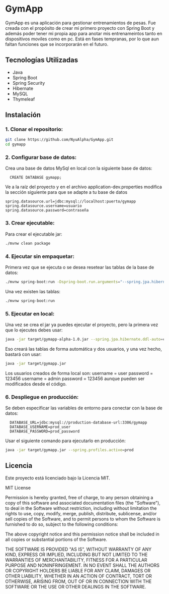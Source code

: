 # GymApp


GymApp es una aplicación para gestionar entrenamientos de pesas. Fue creada con el propósito de crear 
mi primero proyecto con Spring Boot y además poder tener mi propia app para anotar mis entrenameintos 
tanto en dispositivos moviles como en pc. Está en fases tempranas, por lo que aun faltan funciones que
se incorporarán en el futuro.



## Tecnologías Utilizadas

- Java
- Spring Boot
- Spring Security
- Hibernate
- MySQL
- Thymeleaf

## Instalación

### 1. Clonar el repositorio:
   ```bash
   git clone https://github.com/NyuAlpha/GymApp.git
   cd gymapp
   ```



### 2. Configurar base de datos:

   Crea una base de datos MySql en local con la siguiente base de datos:

      CREATE DATABASE gymapp;

   Ve a la raíz del proyecto y en el archivo application-dev.properties modifica
   la sección siguiente para que se adapte a tu base de datos

   ```properties
   spring.datasource.url=jdbc:mysql://localhost:puerto/gymapp
   spring.datasource.username=usuario
   spring.datasource.password=contraseña
   ```



### 3. Crear ejecutable:

   Para crear el ejecutable jar:
   ```bash
   ./mvnw clean package
   ```




### 4. Ejecutar sin empaquetar:

   Primera vez que se ejecuta o se desea resetear las tablas de la base de datos:

   ```bash
   ./mvnw spring-boot:run -Dspring-boot.run.arguments="--spring.jpa.hibernate.ddl-auto=create"
   ```

   Una vez existen las tablas:

   ```bash
   ./mvnw spring-boot:run
   ```




### 5. Ejecutar en local:


   Una vez se crea el jar ya puedes ejecutar el proyecto, pero la primera vez que lo ejecutes debes usar:

   ```bash
   java -jar target/gymapp-alpha-1.0.jar --spring.jpa.hibernate.ddl-auto=create
   ```

   Eso creará las tablas de forma automática y dos usuarios, y una vez hecho, bastará con usar:

   ```bash
   java -jar target/gymapp.jar
   ```


   Los usuarios creados de forma local son:
      username = user   password = 123456
      username = admin  password = 123456
   aunque pueden ser modificados desde el código.


### 6. Despliegue en producción:

   Se deben especificar las variables de entorno para conectar con la base de datos:

      DATABASE_URL=jdbc:mysql://production-database-url:3306/gymapp
      DATABASE_USERNAME=prod_user
      DATABASE_PASSWORD=prod_password

   Usar el siguiente comando para ejecutarlo en producción:

   ```bash
   java -jar target/gymapp.jar --spring.profiles.active=prod
   ```






## Licencia

Este proyecto está licenciado bajo la Licencia MIT.

MIT License

Permission is hereby granted, free of charge, to any person obtaining a copy
of this software and associated documentation files (the "Software"), to deal
in the Software without restriction, including without limitation the rights
to use, copy, modify, merge, publish, distribute, sublicense, and/or sell
copies of the Software, and to permit persons to whom the Software is
furnished to do so, subject to the following conditions:

The above copyright notice and this permission notice shall be included in all
copies or substantial portions of the Software.

THE SOFTWARE IS PROVIDED "AS IS", WITHOUT WARRANTY OF ANY KIND, EXPRESS OR
IMPLIED, INCLUDING BUT NOT LIMITED TO THE WARRANTIES OF MERCHANTABILITY,
FITNESS FOR A PARTICULAR PURPOSE AND NONINFRINGEMENT. IN NO EVENT SHALL THE
AUTHORS OR COPYRIGHT HOLDERS BE LIABLE FOR ANY CLAIM, DAMAGES OR OTHER
LIABILITY, WHETHER IN AN ACTION OF CONTRACT, TORT OR OTHERWISE, ARISING FROM,
OUT OF OR IN CONNECTION WITH THE SOFTWARE OR THE USE OR OTHER DEALINGS IN THE
SOFTWARE.